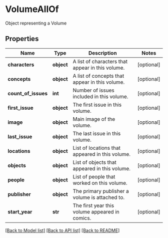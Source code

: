 # VolumeAllOf

Object representing a Volume
## Properties
Name | Type | Description | Notes
------------ | ------------- | ------------- | -------------
**characters** | **object** | A list of characters that appear in this volume. | [optional] 
**concepts** | **object** | A list of concepts that appear in this volume. | [optional] 
**count_of_issues** | **int** | Number of issues included in this volume. | [optional] 
**first_issue** | **object** | The first issue in this volume. | [optional] 
**image** | **object** | Main image of the volume. | [optional] 
**last_issue** | **object** | The last issue in this volume. | [optional] 
**locations** | **object** | List of locations that appeared in this volume. | [optional] 
**objects** | **object** | List of objects that appeared in this volume. | [optional] 
**people** | **object** | List of people that worked on this volume. | [optional] 
**publisher** | **object** | The primary publisher a volume is attached to. | [optional] 
**start_year** | **str** | The first year this volume appeared in comics. | [optional] 

[[Back to Model list]](../README.md#documentation-for-models) [[Back to API list]](../README.md#documentation-for-api-endpoints) [[Back to README]](../README.md)



